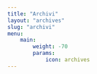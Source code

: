 ```yaml
---
title: "Archivi"
layout: "archives"
slug: "archivi"
menu:
    main:
        weight: -70
        params: 
            icon: archives
---
```

